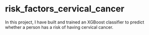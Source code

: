 # risk_factors_cervical_cancer
In this project, I have built and trained an XGBoost classifier to predict whether a person has a risk of having cervical cancer.
